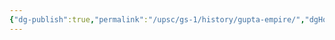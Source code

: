 ```yaml
---
{"dg-publish":true,"permalink":"/upsc/gs-1/history/gupta-empire/","dgHomeLink":true,"dgPassFrontmatter":false}
---
```


